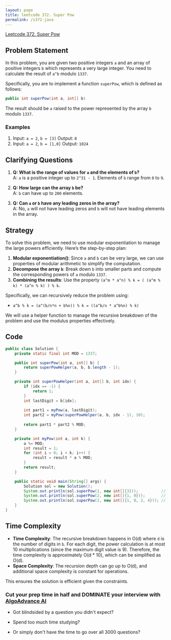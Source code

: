 ```yaml
---
layout: page
title: leetcode 372. Super Pow
permalink: /s372-java
---
```

[Leetcode 372. Super Pow](https://algoadvance.github.io/algoadvance/l372)
## Problem Statement
In this problem, you are given two positive integers `a` and an array of positive integers `b` which represents a very large integer. You need to calculate the result of `a^b` modulo `1337`.

Specifically, you are to implement a function `superPow`, which is defined as follows:
```java
public int superPow(int a, int[] b)
```
The result should be `a` raised to the power represented by the array `b` modulo `1337`.

### Examples
1. Input: `a = 2`, `b = [3]`
    Output: `8`
2. Input: `a = 2`, `b = [1,0]`
    Output: `1024`

## Clarifying Questions
1. **Q: What is the range of values for `a` and the elements of `b`?**\
   A: `a` is a positive integer up to `2^31 - 1`. Elements of `b` range from `0` to `9`.
   
2. **Q: How large can the array `b` be?**\
   A: `b` can have up to `200` elements.
   
3. **Q: Can `a` or `b` have any leading zeros in the array?**\
   A: No, `a` will not have leading zeros and `b` will not have leading elements in the array.

## Strategy
To solve this problem, we need to use modular exponentiation to manage the large powers efficiently. Here’s the step-by-step plan:
1. **Modular exponentiation()**: Since `a` and `b` can be very large, we can use properties of modular arithmetic to simplify the computation.
2. **Decompose the array `b`**: Break down `b` into smaller parts and compute the corresponding powers of `a` modulo `1337`.
3. **Combining the results**: Use the property `(a^m * a^n) % k = ( (a^m % k) * (a^n % k) ) % k`.

Specifically, we can recursively reduce the problem using:
- `a^b % k = (a^(b/n*n + b%n)) % k = ((a^b/n * a^b%n) % k)`

We will use a helper function to manage the recursive breakdown of the problem and use the modulus properties effectively.

## Code
```java
public class Solution {
    private static final int MOD = 1337;

    public int superPow(int a, int[] b) {
        return superPowHelper(a, b, b.length - 1);
    }

    private int superPowHelper(int a, int[] b, int idx) {
        if (idx == -1) {
            return 1;
        }
        int lastDigit = b[idx];
        
        int part1 = myPow(a, lastDigit);
        int part2 = myPow(superPowHelper(a, b, idx - 1), 10);
        
        return part1 * part2 % MOD;
    }

    private int myPow(int a, int k) {
        a %= MOD;
        int result = 1;
        for (int i = 0; i < k; i++) {
            result = result * a % MOD;
        }
        return result;
    }

    public static void main(String[] args) {
        Solution sol = new Solution();
        System.out.println(sol.superPow(2, new int[]{3}));          // Output: 8
        System.out.println(sol.superPow(2, new int[]{1, 0}));       // Output: 1024
        System.out.println(sol.superPow(2, new int[]{1, 0, 2, 4})); // Output might vary but you can predict as needed.
    }
}
```

## Time Complexity
- **Time Complexity**: The recursive breakdown happens in O(d) where `d` is the number of digits in `b`. For each digit, the power calculation is at most 10 multiplications (since the maximum digit value is 9). Therefore, the time complexity is approximately O(d * 10), which can be simplified as O(d).
- **Space Complexity**: The recursion depth can go up to O(d), and additional space complexity is constant for operations.

This ensures the solution is efficient given the constraints.


### Cut your prep time in half and DOMINATE your interview with [AlgoAdvance AI](https://algoAdvance.com)

- Got blindsided by a question you didn't expect?

- Spend too much time studying?

- Or simply don't have the time to go over all 3000 questions?

